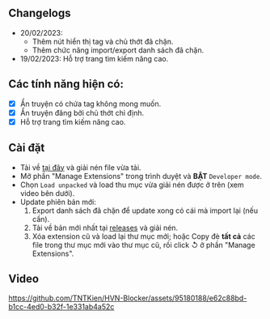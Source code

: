 ## Changelogs
- 20/02/2023:
    - Thêm nút hiển thị tag và chủ thớt đã chặn.
    - Thêm chức năng import/export danh sách đã chặn.
- 19/02/2023: Hỗ trợ trang tìm kiếm nâng cao.

## Các tính năng hiện có:
- [x] Ẩn truyện có chứa tag không mong muốn.
- [x] Ẩn truyện đăng bởi chủ thớt chỉ định.
- [x] Hỗ trợ trang tìm kiếm nâng cao.

## Cài đặt
- Tải về [tại đây](https://github.com/TNTKien/HVN-Blocker/releases) và giải nén file vừa tải.
- Mở phần "Manage Extensions" trong trình duyệt và **BẬT** `Developer mode`.
- Chọn `Load unpacked` và load thu mục vừa giải nén được ở trên (xem video bên dưới).
- Update phiên bản mới:
    1. Export danh sách đã chặn để update xong có cái mà import lại (nếu cần).
    2. Tải về bản mới nhất tại [releases](https://github.com/TNTKien/HVN-Blocker/releases) và giải nén.
    3. Xóa extension cũ và load lại thư mục mới; hoặc Copy đè **tất cả** các file trong thư mục mới vào thư mục cũ, rồi click ↺ ở phần "Manage Extensions".

## Video
https://github.com/TNTKien/HVN-Blocker/assets/95180188/e62c88bd-b1cc-4ed0-b32f-1e331ab4a52c
